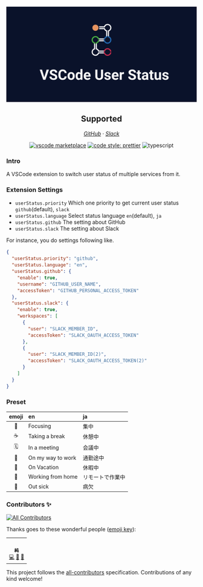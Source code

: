 ![VSCode User Status Banner](./banner.png)

<h2 align="center">Supported</h2>
<p align="center">
  <em><a href="https://github.com/">GitHub</a> · <a href="https://slack.com/">Slack</a></em>
</p>

<p align="center"><a href="https://marketplace.visualstudio.com/items?itemName=nju33.vscode-user-status"><img src="https://badgen.net/vs-marketplace/v/nju33.vscode-user-status" alt="vscode marketplace"></a>
<a href="https://github.com/prettier/prettier"><img src="https://img.shields.io/badge/code_style-prettier-ff69b4.svg?style=flat-square" alt="code style: prettier"></a>
<img src="https://badgen.net/badge/icon/typescript?icon=typescript&amp;label" alt="typescript"></p>

<!-- 
[![vscode marketplace](https://badgen.net/vs-marketplace/v/nju33.vscode-user-status)](https://marketplace.visualstudio.com/items?itemName=nju33.vscode-user-status)
[![code style: prettier](https://img.shields.io/badge/code_style-prettier-ff69b4.svg?style=flat-square)](https://github.com/prettier/prettier)
![typescript](https://badgen.net/badge/icon/typescript?icon=typescript&label)
 -->

### Intro

A VSCode extension to switch user status of multiple services from it.

### Extension Settings

- `userStatus.priority` Which one priority to get current user status `github`(default), `slack`
- `userStatus.language` Select status language `en`(default), `ja`
- `userStatus.github` The setting about GitHub
- `userStatus.slack` The setting about Slack

For instance, you do settings following like.

```json
{
  "userStatus.priority": "github",
  "userStatus.language": "en",
  "userStatus.github": {
    "enable": true,
    "username": "GITHUB_USER_NAME",
    "accessToken": "GITHUB_PERSONAL_ACCESS_TOKEN"
  },
  "userStatus.slack": {
    "enable": true,
    "workspaces": [
      {
        "user": "SLACK_MEMBER_ID",
        "accessToken": "SLACK_OAUTH_ACCESS_TOKEN"
      },
      {
        "user": "SLACK_MEMBER_ID(2)",
        "accessToken": "SLACK_OAUTH_ACCESS_TOKEN(2)"
      }
    ]
  }
}
```

### Preset

| emoji | en                | ja               |
| :---: | :---------------- | :--------------- |
|  🎯   | Focusing          | 集中             |
|   ☕   | Taking a break    | 休憩中           |
|  🗓   | In a meeting      | 会議中           |
|  🚌   | On my way to work | 通勤途中         |
|  🌴   | On Vacation       | 休暇中           |
|  🏡   | Working from home | リモートで作業中 |
|  🤒   | Out sick          | 病欠             |

### Contributors ✨

<!-- ALL-CONTRIBUTORS-BADGE:START - Do not remove or modify this section -->
[![All Contributors](https://img.shields.io/badge/all_contributors-1-orange.svg?style=flat-square)](#contributors-)
<!-- ALL-CONTRIBUTORS-BADGE:END -->

Thanks goes to these wonderful people ([emoji key](https://allcontributors.org/docs/en/emoji-key)):

<!-- ALL-CONTRIBUTORS-LIST:START - Do not remove or modify this section -->
<!-- prettier-ignore-start -->
<!-- markdownlint-disable -->
<table>
  <tr>
    <td align="center"><a href="https://nju33.com/"><img src="https://avatars2.githubusercontent.com/u/15901038?v=4" width="100px;" alt=""/><br /><sub><b>純</b></sub></a><br /><a href="https://github.com/nju33/vscode-user-status/commits?author=nju33" title="Code">💻</a> <a href="#question-nju33" title="Answering Questions">💬</a> <a href="https://github.com/nju33/vscode-user-status/pulls?q=is%3Apr+reviewed-by%3Anju33" title="Reviewed Pull Requests">👀</a></td>
  </tr>
</table>

<!-- markdownlint-enable -->
<!-- prettier-ignore-end -->
<!-- ALL-CONTRIBUTORS-LIST:END -->

This project follows the [all-contributors](https://github.com/all-contributors/all-contributors) specification. Contributions of any kind welcome!

